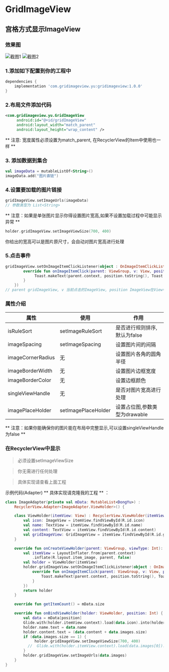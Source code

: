 # GridImageView
## 宫格方式显示ImageView

### 效果图

![截图1](https://drny.cc/image/Screenshot_2021-01-17-13-19-27-165_com.yu.gridima.jpg)
![截图2](https://drny.cc/image/Screenshot_2021-01-17-13-19-33-363_com.yu.gridima.jpg)

### 1.添加如下配置到你的工程中
```groovy
dependencies {
    implementation 'com.gridimageview.yu:gridimageview:1.0.0'
}
```
### 2.布局文件添加代码
```xml
<com.gridimageview.yu.GridImageView
     android:id="@+id/gridImageView"
     android:layout_width="match_parent"
     android:layout_height="wrap_content" />
```
** 注意: 宽度属性必须设置为match_parent, 在RecyclerView的Item中使用也一样 **

### 3. 添加数据到集合

```kotlin
val imageData = mutableListOf<String>()
imageData.add("图片直链")
```

### 4.设置要加载的图片链接

```kotlin
gridImageView.setImageUrls(imageData)
// 参数类型为 List<String>
```
** 注意：如果是单张图片显示你得设置图片宽高,如果不设置加载过程中可能显示异常 **
```kotlin
holder.gridImageView.setImageViewSize(700, 400)
```
你给出的宽高可以是图片原尺寸，会自动对图片宽高进行处理

### 5.点击事件

```kotlin
gridImageView.setOnImageItemClickListener(object : OnImageItemClickListener {
        override fun onImageItemClick(parent: ViewGroup, v: View, position: Int) {
             Toast.makeText(parent.context, position.toString(), Toast.LENGTH_SHORT).show()
        }
    })
// parent gridImageView, v 当前点击的ImageView, position ImageView在View中的位置
```

### 属性介绍

属性 | 使用 | 作用
----|-----|------
isRuleSort|setImageRuleSort|是否进行规则排序,默认为false
imageSpacing|setImageSpacing|设置图片间的间隔
imageCornerRadius|无|设置图片各角的圆角半径
imageBorderWidth|无|设置图片边框宽度
imageBorderColor|无|设置边框颜色
singleViewHandle|无|是否对图片宽高进行处理
imagePlaceHolder|setImagePlaceHolder|设置占位图,参数类型为drawable

** 注意：如果你能确保你的图片能在布局中完整显示,可以设置singleViewHandle为false **

### 在RecyclerView中显示

> 必须设置setImageViewSize

> 你无需进行任何处理

> 具体实现请查看上面工程

示例代码(Adapter) ** 具体实现请克隆我的工程 ** ：
```kotlin
class ImageAdapter(private val mData: MutableList<DongYu>) :
    RecyclerView.Adapter<ImageAdapter.ViewHolder>() {

    class ViewHolder(itemView: View) : RecyclerView.ViewHolder(itemView) {
        val icon: ImageView = itemView.findViewById(R.id.icon)
        val name: TextView = itemView.findViewById(R.id.name)
        val content: TextView = itemView.findViewById(R.id.content)
        val gridImageView: GridImageView = itemView.findViewById(R.id.gridImageView)
    }

    override fun onCreateViewHolder(parent: ViewGroup, viewType: Int): ViewHolder {
        val itemView = LayoutInflater.from(parent.context)
            .inflate(R.layout.item_image, parent, false)
        val holder = ViewHolder(itemView)
        holder.gridImageView.setOnImageItemClickListener(object : OnImageItemClickListener {
            override fun onImageItemClick(parent: ViewGroup, v: View, position: Int) {
                Toast.makeText(parent.context, position.toString(), Toast.LENGTH_SHORT).show()
            }
        })
        return holder
    }

    override fun getItemCount() = mData.size

    override fun onBindViewHolder(holder: ViewHolder, position: Int) {
        val data = mData[position]
        Glide.with(holder.itemView.context).load(data.icon).into(holder.icon)
        holder.name.text = data.name
        holder.content.text = (data.content + data.images.size)
        if (data.images.size == 1) {
             holder.gridImageView.setImageViewSize(700, 400)
          //  Glide.with(holder.itemView.context).load(data.images[0]).into(holder.roundImageView)
        }
        holder.gridImageView.setImageUrls(data.images)
    }
}
```